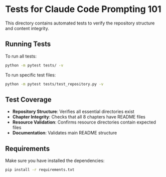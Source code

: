 # Tests for Claude Code Prompting 101

This directory contains automated tests to verify the repository structure and content integrity.

## Running Tests

To run all tests:
```bash
python -m pytest tests/ -v
```

To run specific test files:
```bash
python -m pytest tests/test_repository.py -v
```

## Test Coverage

- **Repository Structure**: Verifies all essential directories exist
- **Chapter Integrity**: Checks that all 8 chapters have README files
- **Resource Validation**: Confirms resource directories contain expected files
- **Documentation**: Validates main README structure

## Requirements

Make sure you have installed the dependencies:
```bash
pip install -r requirements.txt
```
